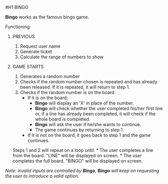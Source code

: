 #H1 BINGO

**Bingo** works as the famous bingo game.

Functioning:

1. PREVIOUS
    1. Request user name
    2. Generate ticket
    3. Calculate the range of numbers to show

2. GAME STARTS
    1. Generates a random number
    2. Checks if the random number chosen is repeated and has already been released. If it is repeated, it will return to step 1.
    3. Checks if the random number is on the board.
        + If it is on the board:
            + **Bingo** will display an 'X' in place of the number. 
            + **Bingo** will check whether the user completed his/her first line or, if a line has already been completed, it will check if the whole board is completed. 
            + **Bingo** will ask the user if he/she wants to continue. 
            + The game continues by returning to step 1.
        + If it is not on the board, it goes back to step 1 and the game continues.

    Steps 1 and 2 will repeat on a loop until:
        * The user completes a line from the board. "LINE" will be displayed on screen.
        * The user completes the full board. "BINGO" will be displayed on screen.

*Note: invalid inputs are controlled by **Bingo**, **Bingo** will keep on requesting the user to introduce a valid option.*








